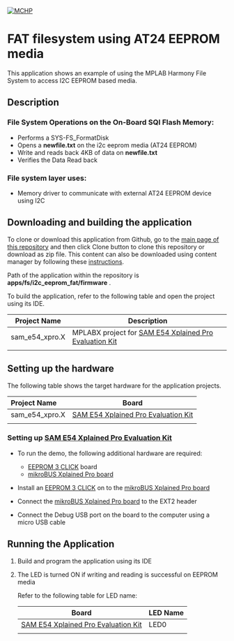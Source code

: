 [![MCHP](https://www.microchip.com/ResourcePackages/Microchip/assets/dist/images/logo.png)](https://www.microchip.com)

# FAT filesystem using AT24 EEPROM media

This application shows an example of using the MPLAB Harmony File System to access I2C EEPROM based media.

## Description

### File System Operations on the On-Board SQI Flash Memory:

- Performs a SYS-FS_FormatDisk
- Opens a **newfile.txt** on the i2c eeprom media (AT24 EEPROM)
- Write and reads back 4KB of data on **newfile.txt**
- Verifies the Data Read back

### File system layer uses:

- Memory driver to communicate with external AT24 EEPROM device using I2C

## Downloading and building the application

To clone or download this application from Github, go to the [main page of this repository](https://github.com/Microchip-MPLAB-Harmony/core_apps_sam_d5x_e5x) and then click Clone button to clone this repository or download as zip file.
This content can also be downloaded using content manager by following these [instructions](https://github.com/Microchip-MPLAB-Harmony/contentmanager/wiki).

Path of the application within the repository is **apps/fs/i2c_eeprom_fat/firmware** .

To build the application, refer to the following table and open the project using its IDE.

| Project Name      | Description                                    |
| ----------------- | ---------------------------------------------- |
| sam_e54_xpro.X | MPLABX project for [SAM E54 Xplained Pro Evaluation Kit](https://www.microchip.com/developmenttools/ProductDetails/atsame54-xpro) |
|||

## Setting up the hardware

The following table shows the target hardware for the application projects.

| Project Name| Board|
|:---------|:---------:|
| sam_e54_xpro.X | [SAM E54 Xplained Pro Evaluation Kit](https://www.microchip.com/developmenttools/ProductDetails/atsame54-xpro) |
|||

### Setting up [SAM E54 Xplained Pro Evaluation Kit](https://www.microchip.com/developmenttools/ProductDetails/atsame54-xpro)

- To run the demo, the following additional hardware are required:
  - [EEPROM 3 CLICK](https://www.mikroe.com/eeprom-3-click) board
  - [mikroBUS Xplained Pro board](https://www.microchip.com/developmenttools/ProductDetails/ATMBUSADAPTER-XPRO)

- Install an [EEPROM 3 CLICK](https://www.mikroe.com/eeprom-3-click) on to the [mikroBUS Xplained Pro board](https://www.microchip.com/developmenttools/ProductDetails/ATMBUSADAPTER-XPRO)
- Connect the [mikroBUS Xplained Pro board](https://www.microchip.com/developmenttools/ProductDetails/ATMBUSADAPTER-XPRO) to the EXT2 header
- Connect the Debug USB port on the board to the computer using a micro USB cable

## Running the Application

1. Build and program the application using its IDE
2. The LED is turned ON if writing and reading is successful on EEPROM media

    Refer to the following table for LED name:

    | Board | LED Name |
    | ----- | -------- |
    |  [SAM E54 Xplained Pro Evaluation Kit](https://www.microchip.com/developmenttools/ProductDetails/atsame54-xpro) | LED0 |
    |||
